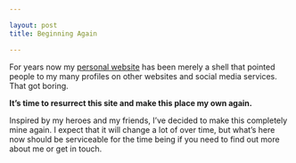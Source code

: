 ```yaml
---

layout: post
title: Beginning Again

---
```


For years now my [personal website](https://matthewbischoff.com) has been merely a shell that pointed people to my many profiles on other websites and social media services. That got boring.

**It’s time to resurrect this site and make this place my own again.**

Inspired by my heroes and my friends, I’ve decided to make this completely mine again. I expect that it will change a lot of over time, but what’s here now should be serviceable for the time being if you need to find out more about me or get in touch.